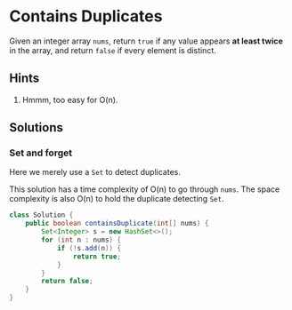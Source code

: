 # Contains Duplicates

Given an integer array `nums`, return `true` if any value appears **at least
twice** in the array, and return `false` if every element is distinct.

## Hints

1. Hmmm, too easy for O(n).

## Solutions

### Set and forget

Here we merely use a `Set` to detect duplicates.

This solution has a time complexity of O(n) to go through `nums`. The space
complexity is also O(n) to hold the duplicate detecting `Set`.

```java
class Solution {
    public boolean containsDuplicate(int[] nums) {
        Set<Integer> s = new HashSet<>();
        for (int n : nums) {
            if (!s.add(n)) {
                return true;
            }
        }
        return false;
    }
}
```
